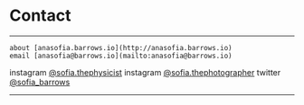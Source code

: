 # Contact

--------- ------------------------------------------------------------------------
    about [anasofia.barrows.io](http://anasofia.barrows.io)
    email [anasofia@barrows.io](mailto:anasofia@barrows.io)
instagram [\@sofia.thephysicist](http://instagram.com/sofia.thephysicist)
instagram [\@sofia.thephotographer](http://instagram.com/sofia.thephotographer)
  twitter [\@sofia_barrows](http://twitter.com/sofia_barrows)
--------- ------------------------------------------------------------------------